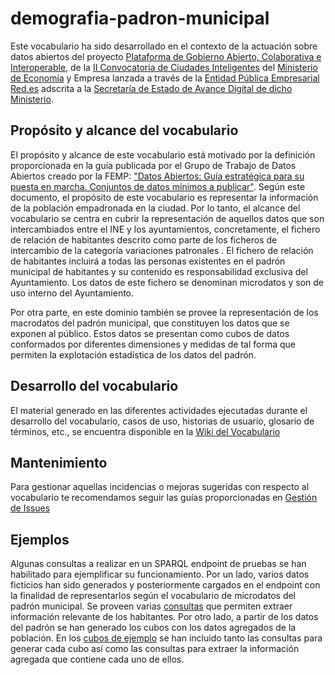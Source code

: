# demografia-padron-municipal
Este vocabulario ha sido desarrollado en el contexto de la actuación sobre datos abiertos del proyecto [Plataforma de Gobierno Abierto, Colaborativa e Interoperable](http://www.red.es/redes/es/que-hacemos/ciudades-inteligentes/proyectos-en-ciudades), de la [II Convocatoria de Ciudades Inteligentes](https://perfilcontratante.red.es/perfilcontratante/busqueda/DetalleLicitacionesDefault.action?idLicitacion=6707&visualizar=0) del [Ministerio de Economía](http://www.mineco.gob.es/) y Empresa lanzada a través de la [Entidad Pública Empresarial Red.es](http://www.red.es/) adscrita a la [Secretaría de Estado de Avance Digital de dicho Ministerio](http://www.mineco.gob.es/portal/site/mineco/avancedigital).

## Propósito y alcance del vocabulario
El propósito y alcance de este vocabulario está motivado por la definición proporcionada en la guía publicada por el Grupo de Trabajo de Datos Abiertos creado por la FEMP: ["Datos Abiertos: Guía estratégica para su puesta en marcha. Conjuntos de datos mínimos a publicar"](http://femp.femp.es/files/3580-1617-fichero/Gu%C3%ADa%20Datos%20Abiertos.pdf). Según este documento, el propósito de este vocabulario es representar la información de la población empadronada en la ciudad. Por lo tanto, el alcance del vocabulario se centra en cubrir la representación de aquellos datos que son intercambiados entre el INE y los ayuntamientos, concretamente, el fichero de relación de habitantes descrito como parte de los ficheros de intercambio de la categoría variaciones patronales . El fichero de relación de habitantes incluirá a todas las personas existentes en el padrón municipal de habitantes y su contenido es responsabilidad exclusiva del Ayuntamiento. Los datos de este fichero se denominan microdatos y son de uso interno del Ayuntamiento.

Por otra parte, en este dominio también se provee la representación de los macrodatos del padrón municipal, que constituyen los datos que se exponen al público. Estos datos se presentan como cubos de datos conformados por diferentes dimensiones y medidas de tal forma que permiten la explotación estadística de los datos del padrón.

## Desarrollo del vocabulario
El material generado en las diferentes actividades ejecutadas durante el desarrollo del vocabulario, casos de uso, historias de usuario, glosario de términos, etc., se encuentra disponible en la [Wiki del Vocabulario](https://github.com/CiudadesAbiertas/vocab-demografia-padron-municipal/wiki)

## Mantenimiento
Para gestionar aquellas incidencias o mejoras sugeridas con respecto al vocabulario te recomendamos seguir las guías proporcionadas en [Gestión de Issues](https://github.com/CiudadesAbiertas/vocab-demografia-padron-municipal/wiki/Gesti%C3%B3n-de-issues)

## Ejemplos
Algunas consultas a realizar en un SPARQL endpoint de pruebas se han habilitado para ejemplificar su funcionamiento. Por un lado, varios datos ficticios han sido generados y posteriormente cargados en el endpoint con la finalidad de representarlos según el vocabulario de microdatos del padrón municipal. Se proveen varias [consultas](https://github.com/CiudadesAbiertas/vocab-demografia-padron-municipal/blob/master/examples/queries.md) que permiten extraer información relevante de los habitantes. Por otro lado, a partir de los datos del padrón se han generado los cubos con los datos agregados de la población. En los [cubos de ejemplo](https://github.com/CiudadesAbiertas/vocab-demografia-padron-municipal/blob/master/examples/queries-cubos-datos.md) se han incluido tanto las consultas para generar cada cubo así como las consultas para extraer la información agregada que contiene cada uno de ellos.
